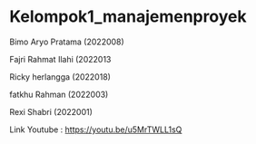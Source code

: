 # Kelompok1_manajemenproyek


Bimo Aryo Pratama (2022008)

Fajri Rahmat Ilahi (2022013

Ricky herlangga (2022018)

fatkhu Rahman (2022003)

Rexi Shabri (2022001)

Link Youtube : https://youtu.be/u5MrTWLL1sQ

